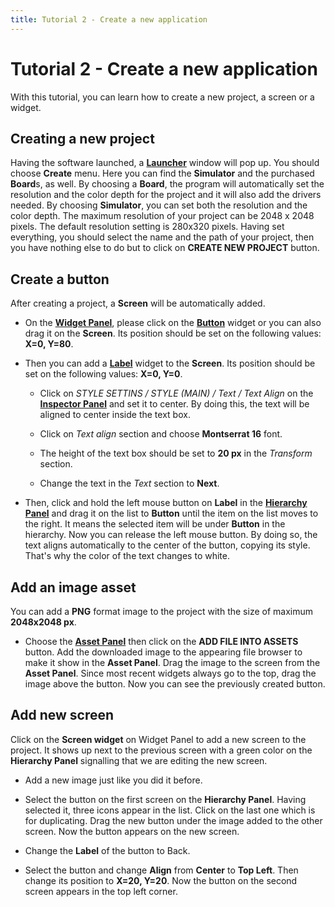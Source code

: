 ```yaml
---
title: Tutorial 2 - Create a new application
---
```


# Tutorial 2 - Create a new application

With this tutorial, you can learn how to create a new project, a screen or a widget.

## Creating a new project

Having the software launched, a [**Launcher**](https://docs.squareline.io/docs/dev_env/launcher) window will pop up. You should choose **Create** menu. Here you can find the **Simulator** and the purchased **Board**s, as well. By choosing a ****Board****, the program will automatically set the resolution and the color depth for the project and it will also add the drivers needed. By choosing **Simulator**, you can set both the resolution and the color depth.  The maximum resolution of your project can be 2048 x 2048 pixels. The default resolution setting is 280x320 pixels. Having set everything, you should select the name and the path of your project, then you have nothing else to do but to click on **CREATE NEW PROJECT** button.

## Create a button

After creating a project, a **Screen** will be automatically added.

- On the [**Widget Panel**](https://docs.squareline.io/docs/dev_env/widgets), please click on the [**Button**](https://docs.squareline.io/docs/dev_env/widgets#button) widget or you can also drag it on the **Screen**. Its position should be set on the following values: **X=0, Y=80**.

- Then you can add a [**Label**](https://docs.squareline.io/docs/dev_env/widgets#label) widget to the **Screen**. Its position should be set on the following values: **X=0, Y=0**. 
  
  - Click on *STYLE SETTINS / STYLE (MAIN) / Text / Text Align* on the [**Inspector Panel**](https://docs.squareline.io/docs/dev_env/inspector) and set it to center. By doing this, the text will be aligned to center inside the text box.
  
  - Click on *Text align* section and choose **Montserrat 16** font.
  
  - The height of the text box should be set to **20 px** in the *Transform* section.
  
  - Change the text in the *Text* section to **Next**.

- Then, click and hold the left mouse button on **Label** in the [**Hierarchy Panel**](https://docs.squareline.io/docs/dev_env/hierarchy) and drag it on the list to **Button** until the item on the list moves to the right.  It means the selected item will be under **Button** in the hierarchy. Now you can release the left mouse button. By doing so, the text aligns automatically to the center of the button, copying its style. That's why the color of the text changes to white.

## Add an image asset

You can add a **PNG** format image to the project with the size of maximum **2048x2048 px**.

- Choose the [**Asset Panel**](https://docs.squareline.io/docs/dev_env/assetes) then click on the **ADD FILE INTO ASSETS** button. Add the downloaded image to the appearing file browser to make it show in the **Asset Panel**. Drag the image to the screen from the **Asset Panel**. Since most recent widgets always go to the top, drag the image above the button. Now you can see the previously created button.

## Add new screen

Click on the **Screen widget** on Widget Panel to add a new screen to the project. It shows up next to the previous screen with a green color on the **Hierarchy Panel** signalling that we are editing the new screen.

- Add a new image just like you did it before.

- Select the button on the first screen on the **Hierarchy Panel**. Having selected it, three icons appear in the list. Click on the last one which is for duplicating. Drag the new button under the image added to the other screen. Now the button appears on the new screen.

- Change the **Label** of the button to Back.

- Select the button and change **Align** from **Center** to **Top Left**. Then change its position to **X=20, Y=20**. Now the button on the second screen appears in the top left corner.